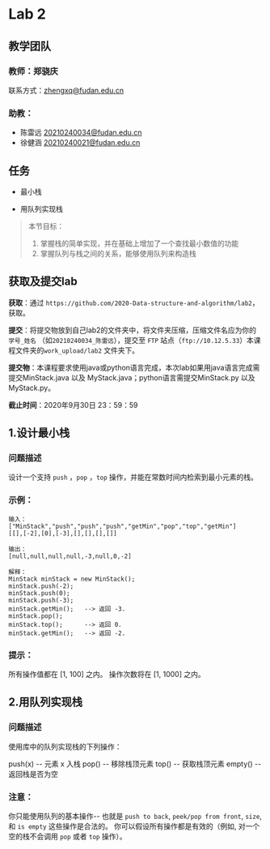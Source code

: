 # Lab 2

## 教学团队
### 教师：郑骁庆
联系方式：[zhengxq@fudan.edu.cn](http://zhengxq@fudan.edu.cn)
### 助教：
- 陈雷远 [20210240034@fudan.edu.cn](http://20210240034@fudan.edu.cn) 
- 徐健涵 [20210240021@fudan.edu.cn](http://20210240021@fudan.edu.cn) 


## 任务

- 最小栈

- 用队列实现栈

> 本节目标：
>
> 1. 掌握栈的简单实现，并在基础上增加了一个查找最小数值的功能
> 2. 掌握队列与栈之间的关系，能够使用队列来构造栈

## 获取及提交lab

**获取**：通过 `https://github.com/2020-Data-structure-and-algorithm/lab2`，获取。

**提交**：将提交物放到自己lab2的文件夹中，将文件夹压缩，压缩文件名应为你的 `学号_姓名` （如`20210240034_陈雷远`），提交至 `FTP` 站点（`ftp://10.12.5.33`）本课程文件夹的`work_upload/lab2` 文件夹下。

**提交物**：本课程要求使用java或python语言完成，本次lab如果用java语言完成需提交MinStack.java 以及 MyStack.java；python语言需提交MinStack.py 以及 MyStack.py。

**截止时间**：2020年9月30日 23：59：59

## 1.设计最小栈
### 问题描述
设计一个支持 ```push``` ，```pop``` ，```top``` 操作，并能在常数时间内检索到最小元素的栈。


### 示例：
```
输入：
["MinStack","push","push","push","getMin","pop","top","getMin"]
[[],[-2],[0],[-3],[],[],[],[]]

输出：
[null,null,null,null,-3,null,0,-2]

解释：
MinStack minStack = new MinStack();
minStack.push(-2);
minStack.push(0);
minStack.push(-3);
minStack.getMin();   --> 返回 -3.
minStack.pop();
minStack.top();      --> 返回 0.
minStack.getMin();   --> 返回 -2.
 ```

### 提示：

所有操作值都在 [1, 100] 之内。
操作次数将在  [1, 1000] 之内。

## 2.用队列实现栈
### 问题描述
使用库中的队列实现栈的下列操作：

push(x) -- 元素 x 入栈
pop() -- 移除栈顶元素
top() -- 获取栈顶元素
empty() -- 返回栈是否为空

### 注意：
你只能使用队列的基本操作-- 也就是 ```push to back```, ```peek/pop from front```, ```size```, 和 ```is empty``` 这些操作是合法的。
你可以假设所有操作都是有效的（例如, 对一个空的栈不会调用 ```pop``` 或者 ```top``` 操作）。